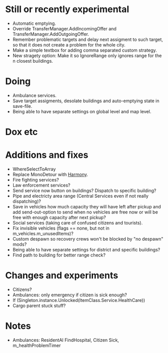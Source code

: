 # Still or recently experimental
- Automatic emptying.
- Override TransferManager.AddIncomingOffer and TransferManager.AddOutgoingOffer.
- Remember problematic targets and delay next assigment to such target, so that it does not create a problem for the whole city.
- Make a simple textbox for adding comma separated custom strategy.
- New stragety option: Make it so IgnoreRange only ignores range for the n closest buildings.

# Doing
- Ambulance services.
- Save target assigments, desolate buildings and auto-emptying state in save-file.
- Being able to have separate settings on global level and map level.

# Dox etc

# Additions and fixes

- WhereSelectToArray
- Replace MonoDetour with [Harmony](https://github.com/pardeike/Harmony).
- Fire fighting services?
- Law enforcement services?
- Send service now button on buildings? Dispatch to specific building?
- Pipe and electricty area range (Central Services even if not really dispatching)?
- Save in vehicles how much capacity they will have left after pickup and add send-out-option to send when no vehicles are free now or will be free with enough capacity after next pickup?
- Social services (taking care of confused citizens and tourists).
- Fix invisible vehicles (flags == none, but not in m_vehicles.m_unusedItems)?
- Custom despawn so recovery crews won't be blocked by "no despawn" mods?
- Being able to have separate settings for district and specific buildings?
- Find path to building for better range check?

# Changes and experiments

- Citizens?
- Ambulances: only emergency if citizen is sick enough?
- If (Singleton<UnlockManager>.instance.Unlocked(ItemClass.Service.HealthCare))
- Cargo parent stuck stuff?

# Notes

- Ambulances: ResidentAI FindHospital, Citizen Sick, m_healthProblemTimer
